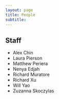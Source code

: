 ```yaml
---
layout: page
title: People
subtitle:
---
```


## Staff
- Alex Chin
- Laura Pierson
- Matthew Periera
- Nenya Edjah
- Richard Muratore
- Richard Xu
- Will Yao
- Zuzanna Skoczylas